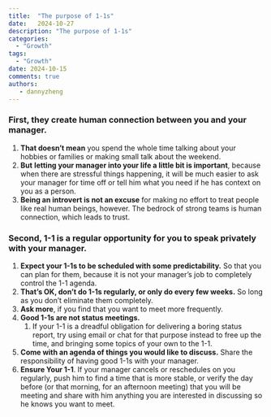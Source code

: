 ```yaml
---
title:  "The purpose of 1-1s"
date:   2024-10-27 
description: "The purpose of 1-1s"
categories:
  - "Growth"
tags:
  - "Growth"
date: 2024-10-15
comments: true
authors:
   - dannyzheng
---
```

### First, they create human connection between you and your manager.
1. **That doesn’t mean** you spend the whole time talking about your hobbies or families or making small talk about the weekend. 
2. **But** **letting your manager into your life a little bit is important**, because when there are stressful things happening, it will be much easier to ask your manager for time off or tell him what you need if he has context on you as a person.
3. **Being an introvert is not an excuse** for making no effort to treat people like real human beings, however. The bedrock of strong teams is human connection, which leads to trust.
<!-- more -->
### Second, 1-1 is a regular opportunity for you to speak privately with your manager.

1. **Expect your 1-1s to be scheduled with some predictability.** So that you can plan for them, because it is not your manager’s job to completely control the 1-1 agenda.
2. **That’s OK,  don’t do 1-1s regularly, or only do every few weeks.** So long as you don’t eliminate them completely. 
3. **Ask more**, if you find that you want to meet more frequently.
4. **Good 1-1s are not status meetings.**
    1.  If your 1-1 is a dreadful obligation for delivering a boring status report, try using email or chat for that purpose instead to free up the time, and bringing some topics of your own to the 1-1.
5. **Come with an agenda of things you would like to discuss.** Share the responsibility of having good 1-1s with your manager. 
6. **Ensure Your 1-1**. If your manager cancels or reschedules on you regularly, push him to find a time that is more stable, or verify the day before (or that morning, for an afternoon meeting) that you will be meeting and share with him anything you are interested in discussing so he knows you want to meet.
